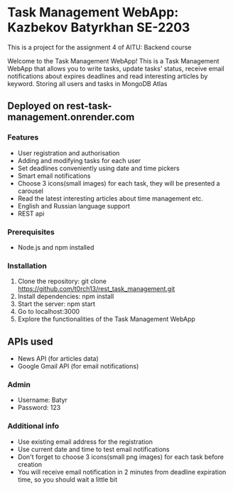 # Task Management WebApp: Kazbekov Batyrkhan SE-2203

This is a project for the assignment 4 of AITU: Backend course 

Welcome to the Task Management WebApp! This is a Task Management WebApp that allows you to write tasks, update tasks' status, receive email notifications about expires deadlines and read interesting articles by keyword. Storing all users and tasks in MongoDB Atlas

## Deployed on rest-task-management.onrender.com

### Features

- User registration and authorisation
- Adding and modifying tasks for each user
- Set deadlines conveniently using date and time pickers
- Smart email notifications
- Choose 3 icons(small images) for each task, they will be presented a carousel
- Read the latest interesting articles about time management etc.
- English and Russian language support
- REST api


### Prerequisites

- Node.js and npm installed 

### Installation

1. Clone the repository: git clone https://github.com/t0rch13/rest_task_management.git
2. Install dependencies: npm install
3. Start the server: npm start
4. Go to localhost:3000
5. Explore the functionalities of the Task Management WebApp

## APIs used

- News API (for articles data)
- Google Gmail API (for email notifications)

### Admin
- Username: Batyr
- Password: 123

### Additional info
- Use existing email address for the registration 
- Use current date and time to test email notifications
- Don't forget to choose 3 icons(small png images) for each task before creation
- You will receive email notification in 2 minutes from deadline expiration time, so you should wait a little bit



